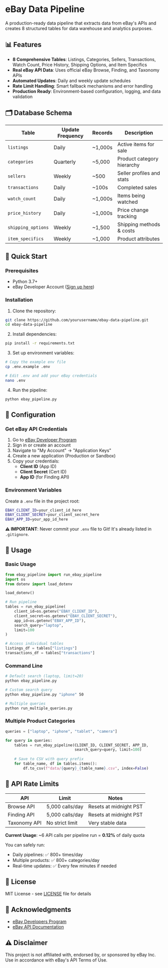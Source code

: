 # eBay Data Pipeline

A production-ready data pipeline that extracts data from eBay's APIs and creates 8 structured tables for data warehouse and analytics purposes.

## 📊 Features

- **8 Comprehensive Tables**: Listings, Categories, Sellers, Transactions, Watch Count, Price History, Shipping Options, and Item Specifics
- **Real eBay API Data**: Uses official eBay Browse, Finding, and Taxonomy APIs
- **Automated Updates**: Daily and weekly update schedules
- **Rate Limit Handling**: Smart fallback mechanisms and error handling
- **Production Ready**: Environment-based configuration, logging, and data validation

## 🗂️ Database Schema

| Table | Update Frequency | Records | Description |
|-------|-----------------|---------|-------------|
| `listings` | Daily | ~1,000s | Active items for sale |
| `categories` | Quarterly | ~5,000 | Product category hierarchy |
| `sellers` | Weekly | ~500 | Seller profiles and stats |
| `transactions` | Daily | ~100s | Completed sales |
| `watch_count` | Daily | ~1,000s | Items being watched |
| `price_history` | Daily | ~1,000s | Price change tracking |
| `shipping_options` | Weekly | ~1,500 | Shipping methods & costs |
| `item_specifics` | Weekly | ~1,000 | Product attributes |

## 🚀 Quick Start

### Prerequisites

- Python 3.7+
- eBay Developer Account ([Sign up here](https://developer.ebay.com/))

### Installation

1. Clone the repository:
```bash
git clone https://github.com/yourusername/ebay-data-pipeline.git
cd ebay-data-pipeline
```

2. Install dependencies:
```bash
pip install -r requirements.txt
```

3. Set up environment variables:
```bash
# Copy the example env file
cp .env.example .env

# Edit .env and add your eBay credentials
nano .env
```

4. Run the pipeline:
```bash
python ebay_pipeline.py
```

## 🔑 Configuration

### Get eBay API Credentials

1. Go to [eBay Developer Program](https://developer.ebay.com/)
2. Sign in or create an account
3. Navigate to "My Account" → "Application Keys"
4. Create a new application (Production or Sandbox)
5. Copy your credentials:
   - **Client ID** (App ID)
   - **Client Secret** (Cert ID)
   - **App ID** (for Finding API)

### Environment Variables

Create a `.env` file in the project root:

```bash
EBAY_CLIENT_ID=your_client_id_here
EBAY_CLIENT_SECRET=your_client_secret_here
EBAY_APP_ID=your_app_id_here

```

**⚠️ IMPORTANT**: Never commit your `.env` file to Git! It's already listed in `.gitignore`.

## 📖 Usage

### Basic Usage

```python
from ebay_pipeline import run_ebay_pipeline
import os
from dotenv import load_dotenv

load_dotenv()

# Run pipeline
tables = run_ebay_pipeline(
    client_id=os.getenv("EBAY_CLIENT_ID"),
    client_secret=os.getenv("EBAY_CLIENT_SECRET"),
    app_id=os.getenv("EBAY_APP_ID"),
    search_query="laptop",
    limit=100
)

# Access individual tables
listings_df = tables["listings"]
transactions_df = tables["transactions"]
```

### Command Line

```bash
# Default search (laptop, limit=20)
python ebay_pipeline.py

# Custom search query
python ebay_pipeline.py "iphone" 50

# Multiple queries
python run_multiple_queries.py
```

### Multiple Product Categories

```python
queries = ["laptop", "iphone", "tablet", "camera"]

for query in queries:
    tables = run_ebay_pipeline(CLIENT_ID, CLIENT_SECRET, APP_ID, 
                               search_query=query, limit=100)
    
    # Save to CSV with query prefix
    for table_name, df in tables.items():
        df.to_csv(f"data/{query}_{table_name}.csv", index=False)
```

## 🔧 API Rate Limits

| API | Limit | Notes |
|-----|-------|-------|
| Browse API | 5,000 calls/day | Resets at midnight PST |
| Finding API | 5,000 calls/day | Resets at midnight PST |
| Taxonomy API | No strict limit | Very stable data |

**Current Usage**: ~6 API calls per pipeline run = **0.12%** of daily quota

You can safely run:
- Daily pipelines: ✅ 800+ times/day
- Multiple products: ✅ 800+ categories/day
- Real-time updates: ✅ Every few minutes if needed

## 📝 License

MIT License - see [LICENSE](LICENSE) file for details

## 🙏 Acknowledgments

- [eBay Developers Program](https://developer.ebay.com/)
- [eBay API Documentation](https://developer.ebay.com/docs)

## ⚠️ Disclaimer

This project is not affiliated with, endorsed by, or sponsored by eBay Inc. Use in accordance with eBay's API Terms of Use.
